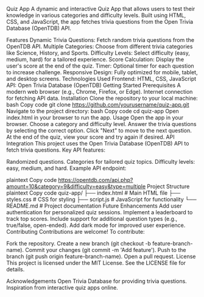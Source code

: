 Quiz App
A dynamic and interactive Quiz App that allows users to test their knowledge in various categories and difficulty levels. Built using HTML, CSS, and JavaScript, the app fetches trivia questions from the Open Trivia Database (OpenTDB) API.

Features
Dynamic Trivia Questions: Fetch random trivia questions from the OpenTDB API.
Multiple Categories: Choose from different trivia categories like Science, History, and Sports.
Difficulty Levels: Select difficulty (easy, medium, hard) for a tailored experience.
Score Calculation: Display the user's score at the end of the quiz.
Timer: Optional timer for each question to increase challenge.
Responsive Design: Fully optimized for mobile, tablet, and desktop screens.
Technologies Used
Frontend: HTML, CSS, JavaScript
API: Open Trivia Database (OpenTDB)
Getting Started
Prerequisites
A modern web browser (e.g., Chrome, Firefox, or Edge).
Internet connection for fetching API data.
Installation
Clone the repository to your local machine:
bash
Copy code
git clone https://github.com/yourusername/quiz-app.git
Navigate to the project directory:
bash
Copy code
cd quiz-app
Open index.html in your browser to run the app.
Usage
Open the app in your browser.
Choose a category and difficulty level.
Answer the trivia questions by selecting the correct option.
Click "Next" to move to the next question.
At the end of the quiz, view your score and try again if desired.
API Integration
This project uses the Open Trivia Database (OpenTDB) API to fetch trivia questions. Key API features:

Randomized questions.
Categories for tailored quiz topics.
Difficulty levels: easy, medium, and hard.
Example API endpoint:

plaintext
Copy code
https://opentdb.com/api.php?amount=10&category=9&difficulty=easy&type=multiple
Project Structure
plaintext
Copy code
quiz-app/
├── index.html       # Main HTML file
├── styles.css       # CSS for styling
├── script.js        # JavaScript for functionality
└── README.md        # Project documentation
Future Enhancements
Add user authentication for personalized quiz sessions.
Implement a leaderboard to track top scores.
Include support for additional question types (e.g., true/false, open-ended).
Add dark mode for improved user experience.
Contributing
Contributions are welcome! To contribute:

Fork the repository.
Create a new branch (git checkout -b feature-branch-name).
Commit your changes (git commit -m 'Add feature').
Push to the branch (git push origin feature-branch-name).
Open a pull request.
License
This project is licensed under the MIT License. See the LICENSE file for details.

Acknowledgements
Open Trivia Database for providing trivia questions.
Inspiration from interactive quiz apps online.
